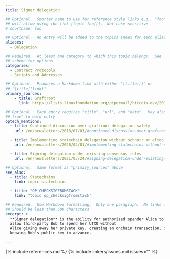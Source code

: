 ```yaml
---
title: Signer delegation

## Optional.  Shorter name to use for reference style links e.g., "foo"
## will allow using the link [topic foo][].  Not case sensitive
# shortname: foo

## Optional.  An entry will be added to the topics index for each alias
aliases:
  - Delegation

## Required.  At least one category to which this topic belongs.  See
## schema for options
categories:
  - Contract Protocols
  - Scripts and Addresses

## Optional.  Produces a Markdown link with either "[title][]" or
## "[title](link)"
primary_sources:
    - title: Graftroot
      link: https://lists.linuxfoundation.org/pipermail/bitcoin-dev/2018-February/015700.html

## Optional.  Each entry requires "title", "url", and "date".  May also use "feature:
## true" to bold entry
optech_mentions:
  - title: Continued discussion over graftroot delegation safety
    url: /en/newsletters/2018/07/03/#continued-discussion-over-graftroot-safety

  - title: Implementing statechain delegation without schnorr or eltoo
    url: /en/newsletters/2020/04/01/#implementing-statechains-without-schnorr-or-eltoo

  - title: Signing delegation under existing consensus rules
    url: /en/newsletters/2021/03/24/#signing-delegation-under-existing-consensus-rules

## Optional.  Same format as "primary_sources" above
see_also:
  - title: Statechains
    link: topic statechains

  - title: "OP_CHECKSIGFROMSTACK"
    link: "topic op_checksigfromstack"

## Required.  Use Markdown formatting.  Only one paragraph.  No links allowed.
## Should be less than 500 characters
excerpt: >
  **Signer delegation** is the ability for authorized spender Alice to
  allow third-party Bob to spend her UTXO without
  Alice giving away her private key, creating an onchain transaction, or
  knowing Bob's public key in advance.

---
```


{% include references.md %}
{% include linkers/issues.md issues="" %}
